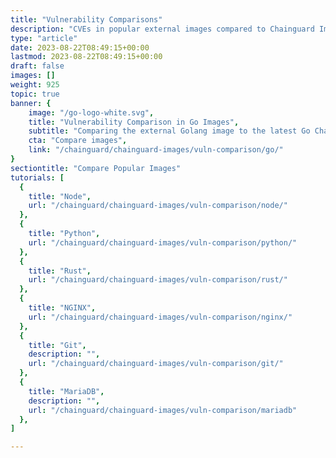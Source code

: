 ```yaml
---
title: "Vulnerability Comparisons"
description: "CVEs in popular external images compared to Chainguard Images"
type: "article"
date: 2023-08-22T08:49:15+00:00
lastmod: 2023-08-22T08:49:15+00:00
draft: false
images: []
weight: 925
topic: true
banner: {
    image: "/go-logo-white.svg",
    title: "Vulnerability Comparison in Go Images",
    subtitle: "Comparing the external Golang image to the latest Go Chainguard Image",
    cta: "Compare images",
    link: "/chainguard/chainguard-images/vuln-comparison/go/"
}
sectiontitle: "Compare Popular Images"
tutorials: [
  {
    title: "Node",
    url: "/chainguard/chainguard-images/vuln-comparison/node/"
  },
  {
    title: "Python",
    url: "/chainguard/chainguard-images/vuln-comparison/python/"
  },
  {
    title: "Rust",
    url: "/chainguard/chainguard-images/vuln-comparison/rust/"
  },
  {
    title: "NGINX",
    url: "/chainguard/chainguard-images/vuln-comparison/nginx/"
  },
  {
    title: "Git",
    description: "",
    url: "/chainguard/chainguard-images/vuln-comparison/git/"
  },
  {
    title: "MariaDB",
    description: "",
    url: "/chainguard/chainguard-images/vuln-comparison/mariadb"
  },
]

---
```

